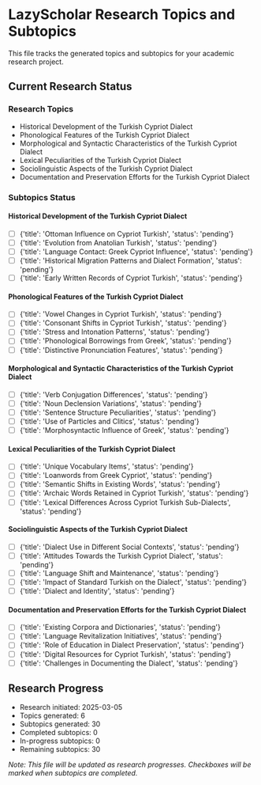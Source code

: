 # LazyScholar Research Topics and Subtopics

This file tracks the generated topics and subtopics for your academic research project.

## Current Research Status

### Research Topics
- Historical Development of the Turkish Cypriot Dialect
- Phonological Features of the Turkish Cypriot Dialect
- Morphological and Syntactic Characteristics of the Turkish Cypriot Dialect
- Lexical Peculiarities of the Turkish Cypriot Dialect
- Sociolinguistic Aspects of the Turkish Cypriot Dialect
- Documentation and Preservation Efforts for the Turkish Cypriot Dialect

### Subtopics Status

#### Historical Development of the Turkish Cypriot Dialect
- [ ] {'title': 'Ottoman Influence on Cypriot Turkish', 'status': 'pending'}
- [ ] {'title': 'Evolution from Anatolian Turkish', 'status': 'pending'}
- [ ] {'title': 'Language Contact: Greek Cypriot Influence', 'status': 'pending'}
- [ ] {'title': 'Historical Migration Patterns and Dialect Formation', 'status': 'pending'}
- [ ] {'title': 'Early Written Records of Cypriot Turkish', 'status': 'pending'}

#### Phonological Features of the Turkish Cypriot Dialect
- [ ] {'title': 'Vowel Changes in Cypriot Turkish', 'status': 'pending'}
- [ ] {'title': 'Consonant Shifts in Cypriot Turkish', 'status': 'pending'}
- [ ] {'title': 'Stress and Intonation Patterns', 'status': 'pending'}
- [ ] {'title': 'Phonological Borrowings from Greek', 'status': 'pending'}
- [ ] {'title': 'Distinctive Pronunciation Features', 'status': 'pending'}

#### Morphological and Syntactic Characteristics of the Turkish Cypriot Dialect
- [ ] {'title': 'Verb Conjugation Differences', 'status': 'pending'}
- [ ] {'title': 'Noun Declension Variations', 'status': 'pending'}
- [ ] {'title': 'Sentence Structure Peculiarities', 'status': 'pending'}
- [ ] {'title': 'Use of Particles and Clitics', 'status': 'pending'}
- [ ] {'title': 'Morphosyntactic Influence of Greek', 'status': 'pending'}

#### Lexical Peculiarities of the Turkish Cypriot Dialect
- [ ] {'title': 'Unique Vocabulary Items', 'status': 'pending'}
- [ ] {'title': 'Loanwords from Greek Cypriot', 'status': 'pending'}
- [ ] {'title': 'Semantic Shifts in Existing Words', 'status': 'pending'}
- [ ] {'title': 'Archaic Words Retained in Cypriot Turkish', 'status': 'pending'}
- [ ] {'title': 'Lexical Differences Across Cypriot Turkish Sub-Dialects', 'status': 'pending'}

#### Sociolinguistic Aspects of the Turkish Cypriot Dialect
- [ ] {'title': 'Dialect Use in Different Social Contexts', 'status': 'pending'}
- [ ] {'title': 'Attitudes Towards the Turkish Cypriot Dialect', 'status': 'pending'}
- [ ] {'title': 'Language Shift and Maintenance', 'status': 'pending'}
- [ ] {'title': 'Impact of Standard Turkish on the Dialect', 'status': 'pending'}
- [ ] {'title': 'Dialect and Identity', 'status': 'pending'}

#### Documentation and Preservation Efforts for the Turkish Cypriot Dialect
- [ ] {'title': 'Existing Corpora and Dictionaries', 'status': 'pending'}
- [ ] {'title': 'Language Revitalization Initiatives', 'status': 'pending'}
- [ ] {'title': 'Role of Education in Dialect Preservation', 'status': 'pending'}
- [ ] {'title': 'Digital Resources for Cypriot Turkish', 'status': 'pending'}
- [ ] {'title': 'Challenges in Documenting the Dialect', 'status': 'pending'}

## Research Progress
- Research initiated: 2025-03-05
- Topics generated: 6
- Subtopics generated: 30
- Completed subtopics: 0
- In-progress subtopics: 0
- Remaining subtopics: 30

*Note: This file will be updated as research progresses. Checkboxes will be marked when subtopics are completed.*
